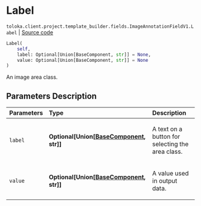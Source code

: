 # Label
`toloka.client.project.template_builder.fields.ImageAnnotationFieldV1.Label` | [Source code](https://github.com/Toloka/toloka-kit/blob/v1.2.0/src/client/project/template_builder/fields.py#L269)

```python
Label(
    self,
    label: Optional[Union[BaseComponent, str]] = None,
    value: Optional[Union[BaseComponent, str]] = None
)
```

An image area class.

## Parameters Description

| Parameters | Type | Description |
| :----------| :----| :-----------|
`label`|**Optional\[Union\[[BaseComponent](toloka.client.project.template_builder.base.BaseComponent.md), str\]\]**|<p>A text on a button for selecting the area class.</p>
`value`|**Optional\[Union\[[BaseComponent](toloka.client.project.template_builder.base.BaseComponent.md), str\]\]**|<p>A value used in output data.</p>
